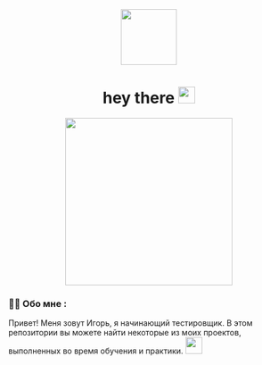 <div id="header" align="center">
  <img src="https://media.giphy.com/media/Ll22OhMLAlVDb8UQWe/giphy.gif" width="100"/>
  <h1>
  hey there
  <img src="https://media.giphy.com/media/hvRJCLFzcasrR4ia7z/giphy.gif" width="30px"/>
</h1>
</div>
<div align="center">
  <img src="https://media.giphy.com/media/3oKIPEqDGUULpEU0aQ/giphy.gif" height="300"/>
</div>


### :man_technologist: Обо мне :

Привет! Меня зовут Игорь, я начинающий тестировщик.
В этом репозитории вы можете найти некоторые из моих проектов, выполненных во время обучения и практики.  <img src="https://media.giphy.com/media/WUlplcMpOCEmTGBtBW/giphy.gif" width="30">

